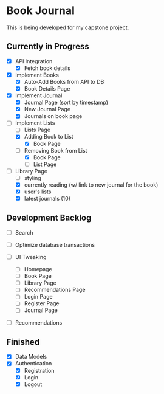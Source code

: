 # Book Journal

This is being developed for my capstone project.

## Currently in Progress

- [X] API Integration
  - [X] Fetch book details
- [X] Implement Books
  - [X] Auto-Add Books from API to DB
  - [X] Book Details Page
- [X] Implement Journal
  - [X] Journal Page (sort by timestamp)
  - [X] New Journal Page
  - [X] Journals on book page
- [ ] Implement Lists
  - [ ] Lists Page
  - [X] Adding Book to List
    - [X] Book Page
  - [ ] Removing Book from List
    - [X] Book Page
    - [ ] List Page
- [ ] Library Page
  - [ ] styling
  - [X] currently reading (w/ link to new journal for the book)
  - [X] user's lists
  - [X] latest journals (10)

## Development Backlog

- [ ] Search
- [ ] Optimize database transactions

- [ ] UI Tweaking
  - [ ] Homepage
  - [ ] Book Page
  - [ ] Library Page
  - [ ] Recommendations Page
  - [ ] Login Page
  - [ ] Register Page
  - [ ] Journal Page
- [ ] Recommendations

## Finished

- [X] Data Models
- [X] Authentication
  - [X] Registration
  - [X] Login
  - [X] Logout

